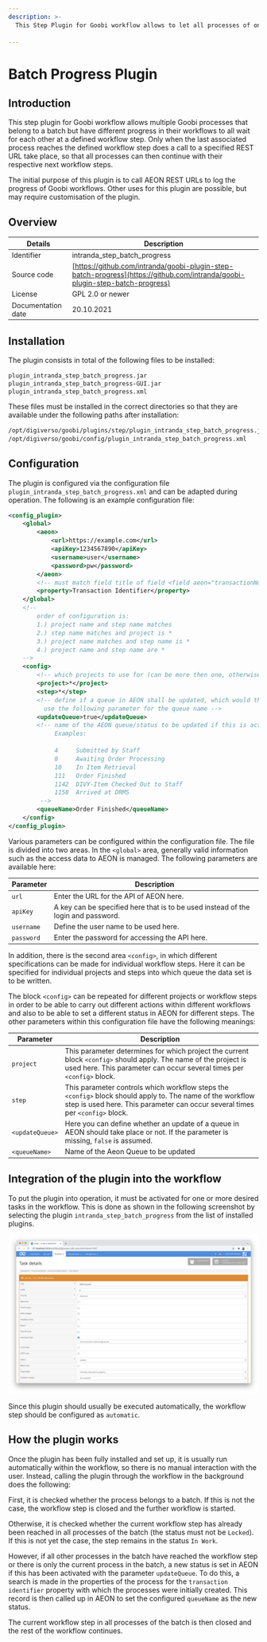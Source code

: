 ```yaml
---
description: >-
  This Step Plugin for Goobi workflow allows to let all processes of one batch come to the same progress to trigger some REST call and let all processes move on their work again in parallel.
  
---
```


Batch Progress Plugin
===========================================================================


Introduction
---------------------------------------------------------------------------
This step plugin for Goobi workflow allows multiple Goobi processes that belong to a batch but have different progress in their workflows to all wait for each other at a defined workflow step. Only when the last associated process reaches the defined workflow step does a call to a specified REST URL take place, so that all processes can then continue with their respective next workflow steps.

The initial purpose of this plugin is to call AEON REST URLs to log the progress of Goobi workflows. Other uses for this plugin are possible, but may require customisation of the plugin.


Overview
---------------------------------------------------------------------------

Details             |  Description
------------------- | -----------------------------------------------------
Identifier          | intranda_step_batch_progress |
Source code         | [https://github.com/intranda/goobi-plugin-step-batch-progress](https://github.com/intranda/goobi-plugin-step-batch-progress)
License             | GPL 2.0 or newer 
Documentation date  | 20.10.2021 


Installation
---------------------------------------------------------------------------
The plugin consists in total of the following files to be installed:

```text
plugin_intranda_step_batch_progress.jar
plugin_intranda_step_batch_progress-GUI.jar
plugin_intranda_step_batch_progress.xml
```

These files must be installed in the correct directories so that they are available under the following paths after installation:

```bash
/opt/digiverso/goobi/plugins/step/plugin_intranda_step_batch_progress.jar
/opt/digiverso/goobi/config/plugin_intranda_step_batch_progress.xml
```


Configuration
---------------------------------------------------------------------------
The plugin is configured via the configuration file `plugin_intranda_step_batch_progress.xml` and can be adapted during operation. The following is an example configuration file:

```xml
<config_plugin>
    <global>
        <aeon>
            <url>https://example.com</url>
            <apiKey>1234567890</apiKey>
            <username>user</username>
            <password>pw</password>
        </aeon>
        <!-- must match field title of field <field aeon="transactionNumber"> in aeon config -->
        <property>Transaction Identifier</property>
    </global>
    <!--
        order of configuration is:
        1.) project name and step name matches
        2.) step name matches and project is *
        3.) project name matches and step name is *
        4.) project name and step name are *
    -->
    <config>
        <!-- which projects to use for (can be more then one, otherwise use *) -->
        <project>*</project>
        <step>*</step>
        <!-- define if a queue in AEON shall be updated, which would then 
          use the following parameter for the queue name -->
        <updateQueue>true</updateQueue>
        <!-- name of the AEON queue/status to be updated if this is activated
             Examples:
        
             4     Submitted by Staff
             8     Awaiting Order Processing
             10    In Item Retrieval
             111   Order Finished
             1142  DIVY-Item Checked Out to Staff
             1158  Arrived at DRMS
         -->
        <queueName>Order Finished</queueName>
    </config>
</config_plugin>
```

Various parameters can be configured within the configuration file. The file is divided into two areas. In the `<global>` area, generally valid information such as the access data to AEON is managed. The following parameters are available here:

Parameter           |  Description
------------------- | ----------------------------------------------------- 
`url`               | Enter the URL for the API of AEON here.
`apiKey`            | A key can be specified here that is to be used instead of the login and password.
`username`          | Define the user name to be used here.
`password`          | Enter the password for accessing the API here.

In addition, there is the second area `<config>`, in which different specifications can be made for individual workflow steps. Here it can be specified for individual projects and steps into which queue the data set is to be written. 

The block `<config>` can be repeated for different projects or workflow steps in order to be able to carry out different actions within different workflows and also to be able to set a different status in AEON for different steps. The other parameters within this configuration file have the following meanings:

Parameter           |  Description
------------------- | ----------------------------------------------------- 
`project`           | This parameter determines for which project the current block `<config>` should apply. The name of the project is used here. This parameter can occur several times per `<config>` block.
`step`              | This parameter controls which workflow steps the `<config>` block should apply to. The name of the workflow step is used here. This parameter can occur several times per `<config>` block.
`<updateQueue>`     | Here you can define whether an update of a queue in AEON should take place or not. If the parameter is missing, `false` is assumed.
`<queueName>`       | Name of the Aeon Queue to be updated


Integration of the plugin into the workflow
---------------------------------------------------------------------------
To put the plugin into operation, it must be activated for one or more desired tasks in the workflow. This is done as shown in the following screenshot by selecting the plugin `intranda_step_batch_progress` from the list of installed plugins.

![Assigning the plugin to a specific task](plugin_intranda_step_batch_progress_en.png)

Since this plugin should usually be executed automatically, the workflow step should be configured as `automatic`.


How the plugin works
---------------------------------------------------------------------------
Once the plugin has been fully installed and set up, it is usually run automatically within the workflow, so there is no manual interaction with the user. Instead, calling the plugin through the workflow in the background does the following: 

First, it is checked whether the process belongs to a batch. If this is not the case, the workflow step is closed and the further workflow is started.

Otherwise, it is checked whether the current workflow step has already been reached in all processes of the batch (the status must not be `Locked`). If this is not yet the case, the step remains in the status `In Work`.

However, if all other processes in the batch have reached the workflow step or there is only the current process in the batch, a new status is set in AEON if this has been activated with the parameter `updateQueue`. To do this, a search is made in the properties of the process for the `transaction identifier` property with which the processes were initially created. This record is then called up in AEON to set the configured `queueName` as the new status.

The current workflow step in all processes of the batch is then closed and the rest of the workflow continues.